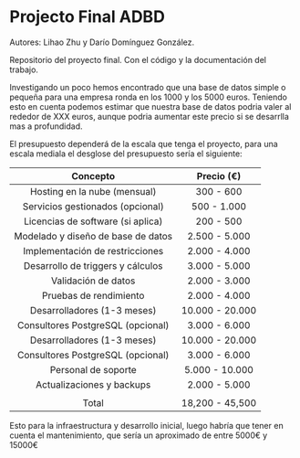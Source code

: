 # Projecto Final ADBD
Autores: Lihao Zhu y Darío Domínguez González.

Repositorio del proyecto final. Con el código y la documentación del trabajo.

Investigando un poco hemos encontrado que una base de datos simple o pequeña para una empresa ronda en los 1000 y los 5000 euros.
Teniendo esto en cuenta podemos estimar que nuestra base de datos podria valer al rededor de XXX euros, aunque podria aumentar este precio si se desarrlla mas a profundidad.

El presupuesto dependerá de la escala que tenga el proyecto, para una escala mediala el desglose del presupuesto sería el siguiente:

|              Concepto              |    Precio (€)   |
|:----------------------------------:|:---------------:|
| Hosting en la nube (mensual)       | 300 - 600       |
| Servicios gestionados (opcional)   | 500 - 1.000     |
| Licencias de software (si aplica)  | 200 - 500       |
| Modelado y diseño de base de datos | 2.500 - 5.000   |
| Implementación de restricciones    | 2.000 - 4.000   |
| Desarrollo de triggers y cálculos  | 3.000 - 5.000   |
| Validación de datos                | 2.000 - 3.000   |
| Pruebas de rendimiento             | 2.000 - 4.000   |
| Desarrolladores (1-3 meses)        | 10.000 - 20.000 |
| Consultores PostgreSQL (opcional)  | 3.000 - 6.000   |
| Desarrolladores (1-3 meses)        | 10.000 - 20.000 |
| Consultores PostgreSQL (opcional)  | 3.000 - 6.000   |
| Personal de soporte                | 5.000 - 10.000  |
| Actualizaciones y backups          | 2.000 - 5.000   |
|                                    |                 |
|               Total                | 18,200 - 45,500 |

Esto para la infraestructura y desarrollo inicial, luego habría que tener en cuenta el mantenimiento, que sería un aproximado de entre 5000€ y 15000€
